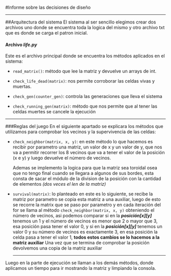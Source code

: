 #Informe sobre las decisiones de diseño
<hr>

##Arquitectura del sistema
El sistema al ser sencillo elegimos crear dos archivos uno donde se encuentra toda la logica
del mismo y otro archivo txt que es donde se carga el patron inicial.

#### Archivo _life.py_
Este es el archivo principal donde se encuentra los métodos aplicados en el sistema:

- `read_matrix()`: método que lee la matriz y devuelve un arrays de int.


- `check_life_dead(matrix)`: nos permite corroborar las celdas vivas y muertas.


- `check_gen(counter_gen)`: controla las generaciones que lleva el sistema
  

- `check_running_gen(matrix)`: método que nos permite que al tener las celdas muertes se cancele
la ejecución
<hr>

###Reglas del juego
En el siguiente apartado se explicara los métodos que utilizamos para comprobar los vecinos y la 
supervivencia de las celdas:
- `check_neighbor(matrix, x, y)`: en este método lo que hacemos es recibir por parametro
una matriz, un valor de x y un valor de y, que nos va a permitir recorrer los 8 vecinos que va a tener
  el valor de la posición (x e y) y luego devuelve el número de vecinos.
  
    Ademas se implemento la logica para que la matriz sea toroidal osea que
    no tengo final cuando se llegara a algunos de sus bordes, esta consta de sacar el módulo de la division de la posición
    con la cantidad de elementos _(dos veces el len de la matriz)_
  

- `survival(matrix)`: lo planteado en este es lo siguiente, se recibe la matriz por parametro se copia esta matriz a una auxiliar, luego
  de esto se recorre la matrix que se paso por parametro y en cada iteración del for se llama al método `check_neighbor(matrix, x, y)`
  obteniendo el número de vecinos, asi podemos comparar si en la **_posición[x][y]_** tenemos un 1 y el número de vecinos es menor que 2 o
  mayor que 3, esa posición pasa tener el valor 0, y si en la **_posición[x][y]_** tenemos un valor 0 y su número de vecinos es exactamente
  3, en esa posición la celda pasa a tener el valor 1, **todos estos cambios se lo hacemos a la matriz auxiliar**
  Una vez que se termina de comprobar la posición devolvemos una copia de la matriz auxiliar
  <hr>

Luego en la parte de ejecución se llaman a los demás métodos, donde aplicamos un tiempo para ir mostrando la matriz y limpiando
la consola.
